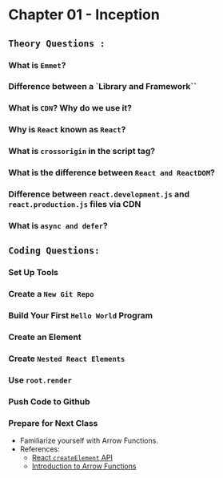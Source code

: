 # Chapter 01 - Inception

## `Theory Questions :`

### What is `Emmet`?

### Difference between a `Library and Framework``

### What is `CDN`? Why do we use it?

### Why is `React` known as `React`?

### What is `crossorigin` in the script tag?

### What is the difference between `React and ReactDOM`?

### Difference between `react.development.js` and `react.production.js` files via CDN

### What is `async and defer`?

## `Coding Questions: `

### Set Up Tools

### Create a `New Git Repo`

### Build Your First `Hello World` Program

### Create an Element

### Create `Nested React Elements`

### Use `root.render`

### Push Code to Github

### Prepare for Next Class

- Familiarize yourself with Arrow Functions.
- References:
  - [React `createElement` API](https://react.dev/reference/react/createElement)
  - [Introduction to Arrow Functions](https://www.youtube.com/watch?v=IrHmpdORLu8)
